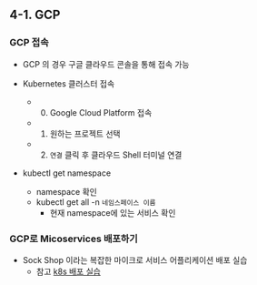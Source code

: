 ## 4-1. GCP  
### GCP 접속
- GCP 의 경우 구글 클라우드 콘솔을 통해 접속 가능 

- Kubernetes 클러스터 접속  
	- 0. Google Cloud Platform 접속  
 	- 1. 원하는 프로젝트 선택   
	- 2. `연결` 클릭 후 클라우드 Shell 터미널 연결

- kubectl get namespace  
	- namespace 확인  
	- kubectl get all -n `네임스페이스 이름`  
		- 현재 namespace에 있는 서비스 확인 

### GCP로 Micoservices 배포하기  
- Sock Shop 이라는 복잡한 마이크로 서비스 어플리케이션 배포 실습  
	- 참고 [k8s 배포 실습](https://futurecreator.github.io/2019/02/25/kubernetes-cluster-on-google-compute-engine-for-developers/)


